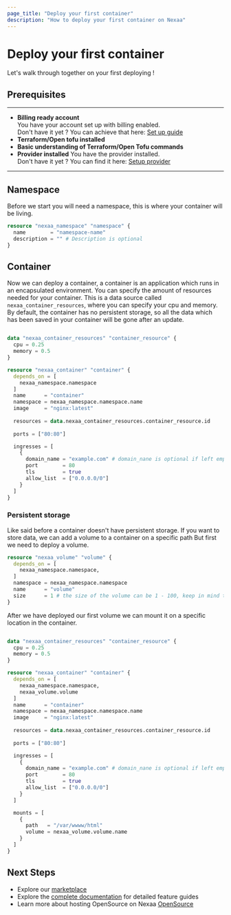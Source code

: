 ```yaml
---
page_title: "Deploy your first container"
description: "How to deploy your first container on Nexaa"
---
```


# Deploy your first container
Let's walk through together on your first deploying !


## Prerequisites
***
- **Billing ready account**<br>
You have your account set up with billing enabled.<br> Don't have it yet ?
You can achieve that here: [Set up guide](https://docs.nexaa.io/getting-started/?utm_source=terraform)
- **Terraform/Open tofu installed**
- **Basic understanding of Terraform/Open Tofu commands**
- **Provider installed**
You have the provider installed. <br> Don't have it yet ?
You can find it here: [Setup provider](https://docs.nexaa.io/automation/terraform/?utm_source=terraform)

***

## Namespace
Before we start you will need a namespace, this is where your container will be living.
```terraform
resource "nexaa_namespace" "namespace" {
  name        = "namespace-name"
  description = "" # Description is optional
}
```

## Container
Now we can deploy a container, a container is an application which runs in an encapsulated environment. You can specify the amount of resources needed for your container.
This is a data source called `nexaa_container_resources`, where you can specify your cpu and memory. By default, the container has no persistent storage,
so all the data which has been saved in your container will be gone after an update.
```terraform

data "nexaa_container_resources" "container_resource" {
  cpu = 0.25
  memory = 0.5
}

resource "nexaa_container" "container" {
  depends_on = [
    nexaa_namespace.namespace
  ]
  name      = "container"
  namespace = nexaa_namespace.namespace.name
  image     = "nginx:latest"
  
  resources = data.nexaa_container_resources.container_resource.id
  
  ports = ["80:80"]

  ingresses = [
    {
      domain_name = "example.com" # domain_nane is optional if left empty we will provide one
      port        = 80
      tls         = true
      allow_list  = ["0.0.0.0/0"]
    }
  ]
}
```

### Persistent storage
Like said before a container doesn't have persistent storage. If you want to store data, we can add a volume to a container on a specific path
But first we need to deploy a volume.
```terraform
resource "nexaa_volume" "volume" {
  depends_on = [
    nexaa_namespace.namespace,
  ]
  namespace = nexaa_namespace.namespace
  name      = "volume"
  size      = 1 # the size of the volume can be 1 - 100, keep in mind the size can only grow not shrink.
}
```

After we have deployed our first volume we can mount it on a specific location in the container.
```terraform

data "nexaa_container_resources" "container_resource" {
  cpu = 0.25
  memory = 0.5
}

resource "nexaa_container" "container" {
  depends_on = [
    nexaa_namespace.namespace,
    nexaa_volume.volume
  ]
  name      = "container"
  namespace = nexaa_namespace.namespace.name
  image     = "nginx:latest"
  
  resources = data.nexaa_container_resources.container_resource.id
  
  ports = ["80:80"]

  ingresses = [
    {
      domain_name = "example.com" # domain_nane is optional if left empty we will provide one
      port        = 80
      tls         = true
      allow_list  = ["0.0.0.0/0"]
    }
  ]

  mounts = [
    {
      path   = "/var/wwww/html"
      volume = nexaa_volume.volume.name
    }
  ]
}
```

## Next Steps
- Explore our [marketplace](../marketplace.md)
- Explore the [complete documentation](https://docs.nexaa.io/?utm_source=terraform) for detailed feature guides
- Learn more about hosting OpenSource on Nexaa [OpenSource](https://nexaa.io/opensource.html?utm_source=terraform)
